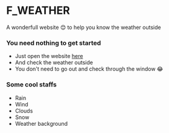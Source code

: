 # F_WEATHER
A wonderfull website 😊 to help you know the weather outside

### You need nothing to get started
<ul>
    <li>Just open the website <a href="https://f-weather.vercel.app/">here</a></li>
    <li>And check the weather outside</li>
    <li>You don't need to go out and check through the window 😂</li>
</ul>

### Some cool staffs
<ul>
    <li>Rain</li>
    <li>Wind</li>
    <li>Clouds</li>
    <li>Snow</li>
    <li>Weather background</li>
</ul>

